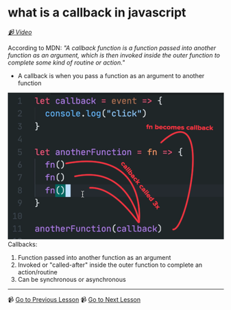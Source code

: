 # what is a callback in javascript

*[📹 Video](https://egghead.io/lessons/egghead-what-is-a-callback-in-javascript)*

According to MDN: _"A callback function is a function passed into another function as an argument, which is then invoked inside the outer function to complete some kind of routine or action."_

- A callback is when you pass a function as an argument to another function

![](../images/callback.png)
Callbacks:

1. Function passed into  another function as an argument
2. Invoked or "called-after" inside the outer function to complete an action/routine 
3. Can be synchronous or asynchronous

---

📹 [Go to Previous Lesson](https://egghead.io/lessons/egghead-what-is-a-closure-in-javascript)
📹 [Go to Next Lesson](https://egghead.io/lessons/egghead-can-a-function-be-a-closure-and-a-callback)
